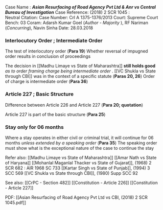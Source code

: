 Case Name : ***Asian Resurfacing of Road Agency Pvt Ltd & Anr vs Central Bureau of Investigation***
Case Reference: (2018) 2 SCR 1045 :  
Neutral Citation:
Case Number: Crl A 1375-1376/2013
Court: Supreme Court
Bench: 03 
Coram: Adarsh Kumar Goel (*Author - Majority* ), RF Nariman (*Concurring*), Navin Sinha
Date: 28.03.2018

### Interlocutory Order ; Intermediate Order

The test of interlocutory order (**Para 19**)
	Whether reversal of impugned order results in conclusion of proceedings

The decision in [[Madhu Limaye vs State of Maharashtra]] **still holds good** *as to order framing charge being intermediate order* . [[VC Shukla vs State through CBI]] was in the context of a specific statute (**Paras 20, 26**)
	Order of charge is intermediate order (**Para 36**)

### Article 227 ; Basic Structure

Difference between Article 226 and Article 227 (**Para 20; quotation**)

Article 227 is part of the basic structure (**Para 25**)

### Stay only for 06 months

Where a stay operates in either civil or criminal trial, it will continue for 06 months *unless extended by a speaking order* (**Para 35**)
	The speaking order must show what is the exceptional nature of the case to continue the stay

Refer also:
[[Madhu Limaye vs State of Maharashtra]]
[[Amar Nath vs State of Haryana]]
[[Mohanlal Maganlal Thacker vs State of Gujarat]], (1968) 2 SCR 682 : AIR 1968 SC 733
[[Kartar Singh vs State of Punjab]], (1994) 3 SCC 569
[[VC Shukla vs State through CBI]], (1980) Supp SCC 92


See also:
[[CrPC - Section 482]]
[[Constitution - Article 226]]
[[Constitution - Article 227]]

PDF:
[[Asian Resurfacing of Road Agency Pvt Ltd vs CBI, (2018) 2 SCR 1045.pdf]]